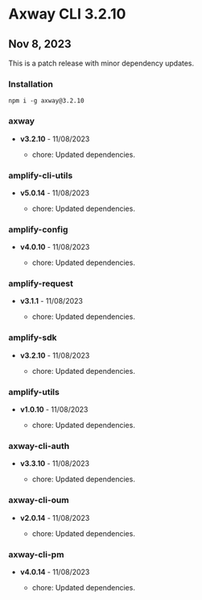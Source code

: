 # Axway CLI 3.2.10

## Nov 8, 2023

This is a patch release with minor dependency updates.

### Installation

```
npm i -g axway@3.2.10
```

### axway

- **v3.2.10** - 11/08/2023

  - chore: Updated dependencies.

### amplify-cli-utils

- **v5.0.14** - 11/08/2023

  - chore: Updated dependencies.

### amplify-config

- **v4.0.10** - 11/08/2023

  - chore: Updated dependencies.

### amplify-request

- **v3.1.1** - 11/08/2023

  - chore: Updated dependencies.

### amplify-sdk

- **v3.2.10** - 11/08/2023

  - chore: Updated dependencies.

### amplify-utils

- **v1.0.10** - 11/08/2023

  - chore: Updated dependencies.

### axway-cli-auth

- **v3.3.10** - 11/08/2023

  - chore: Updated dependencies.

### axway-cli-oum

- **v2.0.14** - 11/08/2023

  - chore: Updated dependencies.

### axway-cli-pm

- **v4.0.14** - 11/08/2023

  - chore: Updated dependencies.
